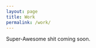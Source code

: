 ```yaml
---
layout: page
title: Work
permalink: /work/
---
```


Super-Awesome shit coming soon.

<div class="work"></div>